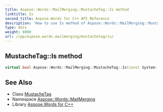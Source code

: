 ```yaml
---
title: Aspose::Words::MailMerging::MustacheTag::Is method
linktitle: Is
second_title: Aspose.Words for C++ API Reference
description: 'How to use Is method of Aspose::Words::MailMerging::MustacheTag class in C++.'
type: docs
weight: 6000
url: /cpp/aspose.words.mailmerging/mustachetag/is/
---
```

## MustacheTag::Is method




```cpp
virtual bool Aspose::Words::MailMerging::MustacheTag::Is(const System::TypeInfo &target) const override
```

## See Also

* Class [MustacheTag](../)
* Namespace [Aspose::Words::MailMerging](../../)
* Library [Aspose.Words for C++](../../../)
